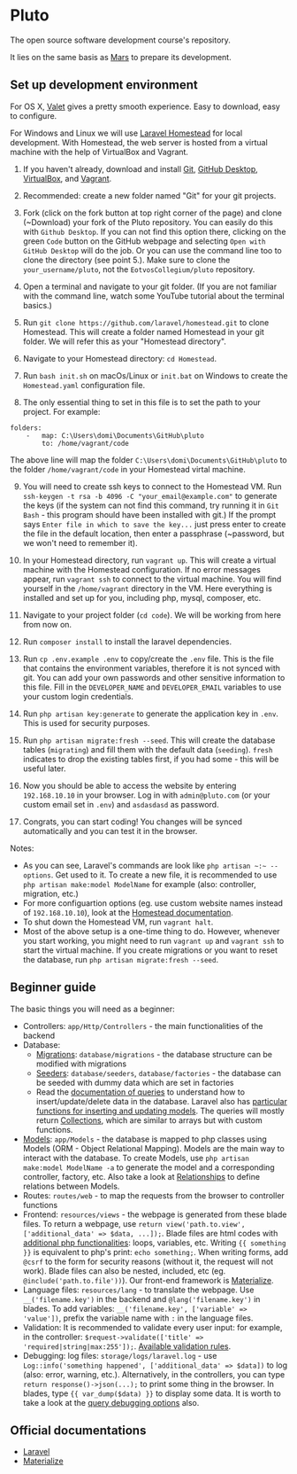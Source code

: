 # Pluto
The open source software development course's repository.

It lies on the same basis as [Mars](https://github.com/luksan47/mars) to prepare its development.

## Set up development environment

For OS X, [Valet](https://laravel.com/docs/8.x/valet) gives a pretty smooth experience. Easy to download, easy to configure.

For Windows and Linux we will use [Laravel Homestead](https://laravel.com/docs/homestead) for local development. With Homestead, the web server is hosted from a virtual machine with the help of VirtualBox and Vagrant.

1. If you haven't already, download and install [Git](https://git-scm.com/downloads), [GitHub Desktop](https://desktop.github.com/), [VirtualBox](https://www.virtualbox.org/), and [Vagrant](https://www.vagrantup.com/).

2. Recommended: create a new folder named "Git" for your git projects.

3. Fork (click on the fork button at top right corner of the page) and clone (~Download) your fork of the Pluto repository. You can easily do this with `Github Desktop`. If you can not find this option there, clicking on the green `Code` button on the GitHub webpage and selecting `Open with GitHub Desktop` will do the job. Or you can use the command line too to clone the directory (see point 5.). Make sure to clone the `your_username/pluto`, not the `EotvosCollegium/pluto` repository. 

4. Open a terminal and navigate to your git folder. (If you are not familiar with the command line, watch some YouTube tutorial about the terminal basics.)

5. Run `git clone https://github.com/laravel/homestead.git` to clone Homestead. This will create a folder named Homestead in your git folder. We will refer this as your "Homestead directory".

6. Navigate to your Homestead directory: `cd Homestead`.

7. Run `bash init.sh` on macOs/Linux or `init.bat` on Windows to create the `Homestead.yaml` configuration file.

8. The only essential thing to set in this file is to set the path to your project. For example:
```
folders:
    -   map: C:\Users\domi\Documents\GitHub\pluto
        to: /home/vagrant/code
```
The above line will map the folder `C:\Users\domi\Documents\GitHub\pluto` to the folder `/home/vagrant/code` in your Homestead virtal machine.

9. You will need to create ssh keys to connect to the Homestead VM. Run `ssh-keygen -t rsa -b 4096 -C "your_email@example.com"` to generate the keys (if the system can not find this command, try running it in `Git Bash` - this program should have been installed with git.) If the prompt says `Enter file in which to save the key...` just press enter to create the file in the default location, then enter a passphrase (~password, but we won't need to remember it).

10. In your Homestead directory, run `vagrant up`. This will create a virtual machine with the Homestead configuration. If no error messages appear, run `vagrant ssh` to connect to the virtual machine. You will find yourself in the `/home/vagrant` directory in the VM. Here everything is installed and set up for you, including php, mysql, composer, etc.

11. Navigate to your project folder (`cd code`). We will be working from here from now on.

12. Run `composer install` to install the laravel dependencies.

13. Run `cp .env.example .env` to copy/create the `.env` file. This is the file that contains the environment variables, therefore it is not synced with git. You can add your own passwords and other sensitive information to this file. Fill in the `DEVELOPER_NAME` and `DEVELOPER_EMAIL` variables to use your custom login credentials.

14. Run `php artisan key:generate` to generate the application key in `.env`. This is used for security purposes.

15. Run `php artisan migrate:fresh --seed`. This will create the database tables (`migrating`) and fill them with the default data (`seeding`). `fresh` indicates to drop the existing tables first, if you had some - this will be useful later.

16. Now you should be able to access the website by entering `192.168.10.10` in your browser. Log in with `admin@pluto.com` (or your custom email set in `.env`) and `asdasdasd` as password.

17. Congrats, you can start coding! You changes will be synced automatically and you can test it in the browser.

Notes:
- As you can see, Laravel's commands are look like `php artisan ~:~ --options`. Get used to it. To create a new file, it is recommended to use `php artisan make:model ModelName` for example (also: controller, migration, etc.)
- For more configuartion options (eg. use custom website names instead of `192.168.10.10`), look at the [Homestead documentation](https://laravel.com/docs/8.x/homestead#configuring-homestead).
- To shut down the Homestead VM, run `vagrant halt`.
- Most of the above setup is a one-time thing to do. However, whenever you start working, you might need to run `vagrant up` and `vagrant ssh` to start the virtual machine. If you create migrations or you want to reset the database, run `php artisan migrate:fresh --seed`.

## Beginner guide
The basic things you will need as a beginner:
- Controllers: `app/Http/Controllers` - the main functionalities of the backend
- Database: 
    - [Migrations](https://laravel.com/docs/8.x/migrations): `database/migrations` - the database structure can be modified with migrations
    - [Seeders](https://laravel.com/docs/8.x/seeding): `database/seeders`, `database/factories` - the database can be seeded with dummy data which are set in factories
    - Read the [documentation of queries](https://laravel.com/docs/8.x/queries) to understand how to insert/update/delete data in the database. Laravel also has [particular functions for inserting and updating models](https://laravel.com/docs/8.x/eloquent#inserting-and-updating-models). The queries will mostly return [Collections](https://laravel.com/docs/8.x/collections), which are similar to arrays but with custom functions. 
- [Models](https://laravel.com/docs/8.x/eloquent): `app/Models` - the database is mapped to php classes using Models (ORM - Object Relational Mapping). Models are the main way to interact with the database. To create Models, use `php artisan make:model ModelName -a` to generate the model and a corresponding controller, factory, etc. Also take a look at [Relationships](https://laravel.com/docs/8.x/eloquent-relationships) to define relations between Models.
- Routes: `routes/web` - to map the requests from the browser to controller functions
- Frontend: `resources/views` - the webpage is generated from these blade files. To return a webpage, use `return view('path.to.view', ['additional_data' => $data, ...]);`. Blade files are html codes with [additional php functionalities](https://laravel.com/docs/8.x/blade#blade-directives): loops, variables, etc. Writing `{{ something }}` is equivalent to php's print: `echo something;`. When writing forms, add `@csrf` to the form for security reasons (without it, the request will not work). Blade files can also be nested, included, etc (eg. `@include('path.to.file'))`). Our front-end framework is [Materialize](https://materializecss.github.io/materialize/).
- Language files: `resources/lang` - to translate the webpage. Use `__('filename.key')` in the backend and `@lang('filename.key')` in blades. To add variables: `__('filename.key', ['variable' => 'value'])`, prefix the variable name with `:` in the language files.
- Validation: It is recommended to validate every user input: for example, in the controller: `$request->validate(['title' => 'required|string|max:255']);`. [Available validation rules](https://laravel.com/docs/8.x/validation#available-validation-rules).
- Debugging: log files: `storage/logs/laravel.log` - use `Log::info('something happened', ['additional_data' => $data])` to log (also: error, warning, etc.). Alternatively, in the controllers, you can type `return response()->json(...);` to print some thing in the browser. In blades, type `{{ var_dump($data) }}` to display some data. It is worth to take a look at the [query debugging options](https://laravel.com/docs/8.x/queries#debugging) also.

## Official documentations
- [Laravel](https://laravel.com/docs/8.x)
- [Materialize](https://materializecss.github.io/materialize/)
